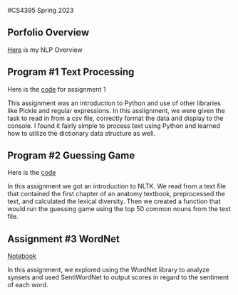 	
#CS4395 Spring 2023

## Porfolio Overview

[Here](https://github.com/tar0dev/HLTPortfolio/blob/main/Overview%20of%20NLP.pdf)  is my NLP Overview

## Program #1 Text Processing
Here is the [code](https://github.com/tar0dev/HLTPortfolio/blob/main/homework1/Homework1_jll180004.py) for assignment 1

 
 This assignment was an introduction to Python and use of other libraries like Pickle and regular expressions. In this assiignment, we were given the task to read in from a csv file, correctly format the data and display to the console. I found it fairly simple to process text using Python and learned how to utilize the dictionary data structure as well. 
 
## Program #2 Guessing Game
 
 Here is the [code](https://github.com/tar0dev/HLTPortfolio/blob/main/homework2/HW2.py)

In this assignment we got an introduction to NLTK. We read from a text file that contained the first chapter of an anatomy textbook, preprocessed the text, and calculated the lexical diversity. Then we created a function that would run the guessing game using the top 50 common nouns from the text file. 
 

## Assignment #3 WordNet
 [Notebook](https://github.com/tar0dev/HLTPortfolio/blob/main/homework3/WordNet.ipynb) 
 
 In this assignment, we explored using the WordNet library to analyze synsets and used SentiWordNet to output scores in regard to the sentiment of each word. 